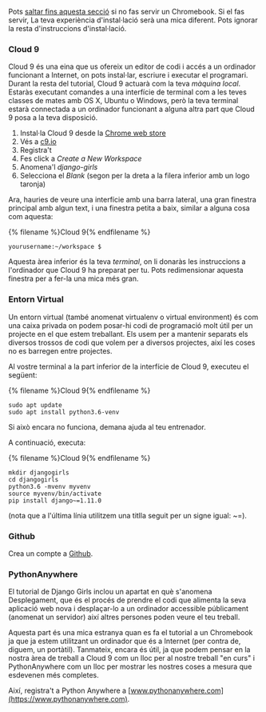 Pots [saltar fins aquesta secció](http://tutorial.djangogirls.org/en/installation/#install-python) si no fas servir un Chromebook. Si el fas servir, La teva experiència d'instal·lació serà una mica diferent. Pots ignorar la resta d'instruccions d'instal·lació.

### Cloud 9

Cloud 9 és una eina que us ofereix un editor de codi i accés a un ordinador funcionant a Internet, on pots instal·lar, escriure i executar el programari. Durant la resta del tutorial, Cloud 9 actuarà com la teva *màquina local*. Estaràs executant comandes a una interfície de terminal com a les teves classes de mates amb OS X, Ubuntu o Windows, però la teva terminal estarà connectada a un ordinador funcionant a alguna altra part que Cloud 9 posa a la teva disposició.

1. Instal·la Cloud 9 desde la [Chrome web store](https://chrome.google.com/webstore/detail/cloud9/nbdmccoknlfggadpfkmcpnamfnbkmkcp)
2. Vés a [c9.io](https://c9.io)
3. Registra't
4. Fes click a *Create a New Workspace*
5. Anomena'l *django-girls*
6. Selecciona el *Blank* (segon per la dreta a la filera inferior amb un logo taronja)

Ara, hauries de veure una interfície amb una barra lateral, una gran finestra principal amb algun text, i una finestra petita a baix, similar a alguna cosa com aquesta:

{% filename %}Cloud 9{% endfilename %}

    yourusername:~/workspace $
    

Aquesta àrea inferior és la teva *terminal*, on li donaràs les instruccions a l'ordinador que Cloud 9 ha preparat per tu. Pots redimensionar aquesta finestra per a fer-la una mica més gran.

### Entorn Virtual

Un entorn virtual (també anomenat virtualenv o virtual environment) és com una caixa privada on podem posar-hi codi de programació molt útil per un projecte en el que estem treballant. Els usem per a mantenir separats els diversos trossos de codi que volem per a diversos projectes, així les coses no es barregen entre projectes.

Al vostre terminal a la part inferior de la interfície de Cloud 9, executeu el següent:

{% filename %}Cloud 9{% endfilename %}

    sudo apt update
    sudo apt install python3.6-venv
    

Si això encara no funciona, demana ajuda al teu entrenador.

A continuació, executa:

{% filename %}Cloud 9{% endfilename %}

    mkdir djangogirls
    cd djangogirls
    python3.6 -mvenv myvenv
    source myvenv/bin/activate
    pip install django~=1.11.0
    

(nota que a l'última línia utilitzem una titlla seguit per un signe igual: ~=).

### Github

Crea un compte a [Github](https://github.com).

### PythonAnywhere

El tutorial de Django Girls inclou un apartat en què s'anomena Desplegament, que és el procés de prendre el codi que alimenta la seva aplicació web nova i desplaçar-lo a un ordinador accessible públicament (anomenat un servidor) així altres persones poden veure el teu treball.

Aquesta part és una mica estranya quan es fa el tutorial a un Chromebook ja que ja estem utilitzant un ordinador que és a Internet (per contra de, diguem, un portàtil). Tanmateix, encara és útil, ja que podem pensar en la nostra àrea de treball a Cloud 9 com un lloc per al nostre treball "en curs" i PythonAnywhere com un lloc per mostrar les nostres coses a mesura que esdevenen més completes.

Així, registra't a Python Anywhere a [www.pythonanywhere.com](https://www.pythonanywhere.com).